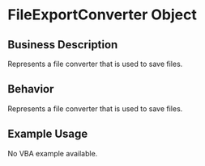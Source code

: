 # FileExportConverter Object

## Business Description
Represents a file converter that is used to save files.

## Behavior
Represents a file converter that is used to save files.

## Example Usage
No VBA example available.